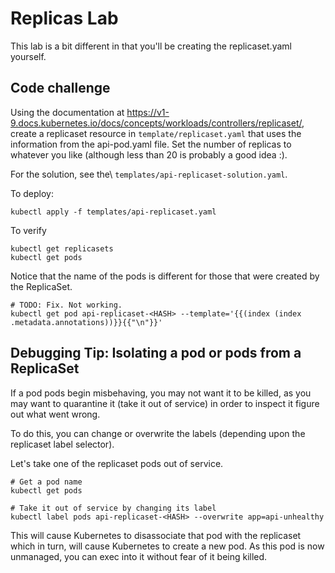 # Replicas Lab

This lab is a bit different in that you'll be creating the replicaset.yaml yourself.

## Code challenge

Using the documentation at https://v1-9.docs.kubernetes.io/docs/concepts/workloads/controllers/replicaset/, create a replicaset resource in `template/replicaset.yaml` that uses the information from the api-pod.yaml file. Set the number of replicas to whatever you like (although less than 20 is probably a good idea :).

For the solution, see the\ `templates/api-replicaset-solution.yaml`.

To deploy:

    kubectl apply -f templates/api-replicaset.yaml

To verify

    kubectl get replicasets
    kubectl get pods

Notice that the name of the pods is different for those that were created by the ReplicaSet.

    # TODO: Fix. Not working.
    kubectl get pod api-replicaset-<HASH> --template='{{(index (index .metadata.annotations))}}{{"\n"}}'

## Debugging Tip: Isolating a pod or pods from a ReplicaSet

If a pod pods begin misbehaving, you may not want it to be killed, as you may want to quarantine it (take it out of service) in order to inspect it figure out what went wrong.

To do this, you can change or overwrite the labels (depending upon the replicaset label selector).

Let's take one of the replicaset pods out of service.

    # Get a pod name
    kubectl get pods

    # Take it out of service by changing its label
    kubectl label pods api-replicaset-<HASH> --overwrite app=api-unhealthy

This will cause Kubernetes to disassociate that pod with the replicaset which in turn, will cause Kubernetes to create a new pod. As this pod is now unmanaged, you can exec into it without fear of it being killed.
